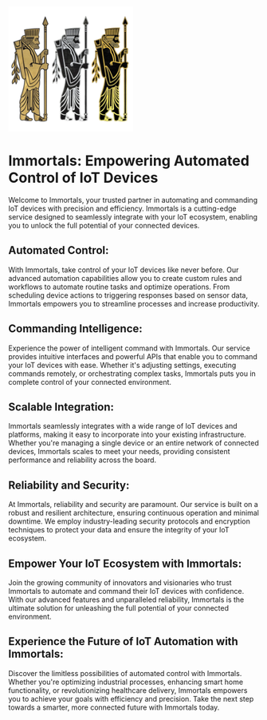 <img src='Images/Achaemenid_soldiers.png' width='250'>

# Immortals: Empowering Automated Control of IoT Devices

Welcome to Immortals, your trusted partner in automating and commanding IoT devices with precision and efficiency. Immortals is a cutting-edge service designed to seamlessly integrate with your IoT ecosystem, enabling you to unlock the full potential of your connected devices.

## Automated Control:
With Immortals, take control of your IoT devices like never before. Our advanced automation capabilities allow you to create custom rules and workflows to automate routine tasks and optimize operations. From scheduling device actions to triggering responses based on sensor data, Immortals empowers you to streamline processes and increase productivity.

## Commanding Intelligence:
Experience the power of intelligent command with Immortals. Our service provides intuitive interfaces and powerful APIs that enable you to command your IoT devices with ease. Whether it's adjusting settings, executing commands remotely, or orchestrating complex tasks, Immortals puts you in complete control of your connected environment.

## Scalable Integration:
Immortals seamlessly integrates with a wide range of IoT devices and platforms, making it easy to incorporate into your existing infrastructure. Whether you're managing a single device or an entire network of connected devices, Immortals scales to meet your needs, providing consistent performance and reliability across the board.

## Reliability and Security:
At Immortals, reliability and security are paramount. Our service is built on a robust and resilient architecture, ensuring continuous operation and minimal downtime. We employ industry-leading security protocols and encryption techniques to protect your data and ensure the integrity of your IoT ecosystem.

## Empower Your IoT Ecosystem with Immortals:
Join the growing community of innovators and visionaries who trust Immortals to automate and command their IoT devices with confidence. With our advanced features and unparalleled reliability, Immortals is the ultimate solution for unleashing the full potential of your connected environment.

## Experience the Future of IoT Automation with Immortals:
Discover the limitless possibilities of automated control with Immortals. Whether you're optimizing industrial processes, enhancing smart home functionality, or revolutionizing healthcare delivery, Immortals empowers you to achieve your goals with efficiency and precision. Take the next step towards a smarter, more connected future with Immortals today.

